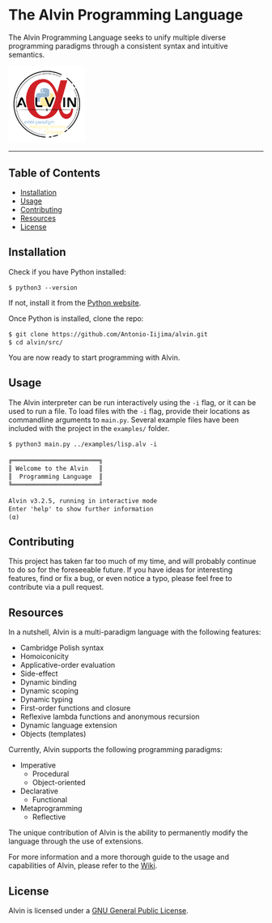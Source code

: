 # The Alvin Programming Language

The Alvin Programming Language seeks to unify multiple diverse programming paradigms through a consistent syntax and intuitive semantics.

<img src="https://github.com/Antonio-Iijima/alvin/blob/main/logo.png?raw=true" width=30%>

---

## Table of Contents

- [Installation](#installation)
- [Usage](#usage)
- [Contributing](#contributing)
- [Resources](#resources)
- [License](#license)

## Installation

Check if you have Python installed:

```
$ python3 --version
```

If not, install it from the [Python website](https://www.python.org/).

Once Python is installed, clone the repo:

```
$ git clone https://github.com/Antonio-Iijima/alvin.git
$ cd alvin/src/
```

You are now ready to start programming with Alvin.

## Usage

The Alvin interpreter can be run interactively using the `-i` flag, or it can be used to run a file. To load files with the `-i` flag, provide their locations as commandline arguments to `main.py`. Several example files have been included with the project in the `examples/` folder.

```
$ python3 main.py ../examples/lisp.alv -i

╔════════════════════════╗
║ Welcome to the Alvin   ║
║  Programming Language  ║
╚════════════════════════╝

Alvin v3.2.5, running in interactive mode
Enter 'help' to show further information
(α)
```

## Contributing

This project has taken far too much of my time, and will probably continue to do so for the foreseeable future. If you have ideas for interesting features, find or fix a bug, or even notice a typo, please feel free to contribute via a pull request.

## Resources

In a nutshell, Alvin is a multi-paradigm language with the following features:

- Cambridge Polish syntax
- Homoiconicity
- Applicative-order evaluation
- Side-effect
- Dynamic binding
- Dynamic scoping
- Dynamic typing
- First-order functions and closure
- Reflexive lambda functions and anonymous recursion
- Dynamic language extension
- Objects (templates)

Currently, Alvin supports the following programming paradigms:

- Imperative
  - Procedural
  - Object-oriented
- Declarative
  - Functional
- Metaprogramming
  - Reflective

The unique contribution of Alvin is the ability to permanently modify the language through the use of extensions.

For more information and a more thorough guide to the usage and capabilities of Alvin, please refer to the [Wiki](https://github.com/Antonio-Iijima/alvin/wiki).

## License

Alvin is licensed under a [GNU General Public License](https://github.com/Antonio-Iijima/alvin/blob/main/LICENSE).
